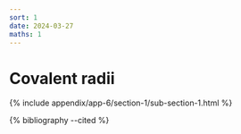 ```yaml
---
sort: 1
date: 2024-03-27
maths: 1
---
```


# Covalent radii

{% include appendix/app-6/section-1/sub-section-1.html %}

{% bibliography --cited %}

